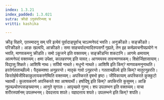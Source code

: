 ```yaml
---
index: 1.3.21
index_padded: 1.3.021
sutra: क्रीडो ऽनुसंपरिभ्यश् च
vritti: kashika

---
```

क्रीडृ विहारे, एतस्मादनु सम् परि इत्येवं पूर्वादाङ्पूर्वाच् चाऽत्मनेपदं भवति। अनुक्रीडते। सङ्क्रीडते। परिक्रीडते। आङः खल्वपि, आक्रीडते। समा साहचर्यादन्वादिरुपसर्गो गृह्यते, तेन इह कर्मप्रवचनीयप्रयोगे न भवति, माणवकमनु क्रीडति। समो ऽकूजने इति वक्तव्यम्। सङ्क्रीडन्ति शकटानि। आगमेः क्षमायाम् आत्मनेपदं वक्तव्यम्। क्षमा उपेक्षा, कालहरणम् इति यावत्। आगमयस्व तावन्माणवकम्। शिक्षेर्जिज्ञासायाम्। विद्यासु शिक्षते। आशिषि नाथः। सर्पिषो नाथते। मधुनो नाथते। आशिषि इति किम्? माणवकमनुनाथति। हरतेर्गतताच्छील्ये। पैतृकमश्वा अनुहरन्ते। मातृकं गावो ऽनुहरन्ते। गतताच्छील्ये इति किम्? मातुरनुहरति। किरतेर्हर्षजीविकाकुलायकरणेष्विति वक्तव्यम्। अपस्किरते वृषभो हृष्टः। जीविकायाम् अपस्किरते कुक्कुटो भक्षार्थी। कुलायकरणे अपस्किरते श्वा आश्रयार्थी। हर्षादिषु इति किम्? अपकिरति कुसुमम्। आङि नुप्रच्छ्योरुपसङ्ख्यानम्। आनुते सृगालः। आपृच्छते गुरुम्। शप उपलम्भन इति वक्तव्यम्। वाचा शरीरस्पर्शनम् उपलम्भनम्। देवदत्ताय शपते। यज्ञदत्ताय शपते। उपलम्भने इति किम्? शपति।